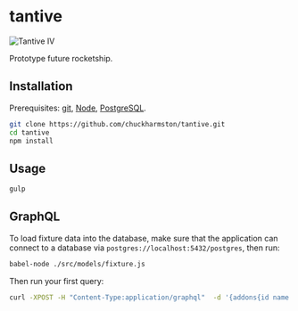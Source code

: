 # tantive

![Tantive IV](http://i.imgur.com/SXzquMv.jpg)

Prototype future rocketship.


## Installation

Prerequisites: [git](https://git-scm.com/), [Node](https://nodejs.org/), [PostgreSQL](http://www.postgresql.org/).

```sh
git clone https://github.com/chuckharmston/tantive.git
cd tantive
npm install
```


## Usage

```sh
gulp
```


## GraphQL

To load fixture data into the database, make sure that the application can connect to a database via `postgres://localhost:5432/postgres`, then run:

```sh
babel-node ./src/models/fixture.js
```

Then run your first query:

```sh
curl -XPOST -H "Content-Type:application/graphql"  -d '{addons{id name description developer}}' http://localhost:3000/api/
```
